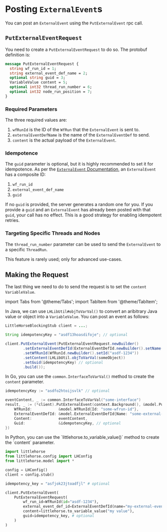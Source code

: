 # Posting `ExternalEvent`s

You can post an `ExternalEvent` using the `PutExternalEvent` rpc call.

## `PutExternalEventRequest`

You need to create a `PutExternalEventRequest` to do so. The protobuf definition is:

```protobuf
message PutExternalEventRequest {
  string wf_run_id = 1;
  string external_event_def_name = 2;
  optional string guid = 3;
  VariableValue content = 5;
  optional int32 thread_run_number = 6;
  optional int32 node_run_position = 7;
}
```

### Required Parameters

The three required values are:

1. `wfRunId` is the ID of the `WfRun` that the `ExternalEvent` is sent to.
2. `externalEventDefName` is the name of the `ExternalEventDef` to send.
3. `content` is the actual payload of the `ExternalEvent`.

### Idempotence

The `guid` parameter is optional, but it is highly recommended to set it for idempotence. As per the [`ExternalEvent` Documentation](/docs/concepts/external-events), an `ExternalEvent` has a composite ID:

1. `wf_run_id`
2. `external_event_def_name`
3. `guid`

If no `guid` is provided, the server generates a random one for you. If you provide a `guid` and an `ExternalEvent` has already been posted with that `guid`, your call has no effect. This is a good strategy for enabling idempotent retries.

### Targeting Specific Threads and Nodes

The `thread_run_number` parameter can be used to send the `ExternalEvent` to a specific `ThreadRun`.

This feature is rarely used; only for advanced use-cases.

## Making the Request

The last thing we need to do to send the request is to set the `content` `VariableValue`.

import Tabs from '@theme/Tabs';
import TabItem from '@theme/TabItem';

<Tabs>
  <TabItem value="java" label="Java" default>

In Java, we can use `LHLibUtil#objToVarVal()` to convert an aribitrary Java value or object into a `VariableValue`. You can post an event as follows:

```java
LittleHorseBlockingStub client = ...;

String idempotencyKey = "asdf13hoasdifoje"; // optional

client.PutExternalEvent(PutExternalEventRequest.newBuilder()
        .setExternalEventDefId(ExternalEventDefId.newBuilder().setName("my-external-event-def"))
        .setWfRunId(WfRunId.newBuilder().setId("asdf-1234"))
        .setContent(LHLibUtil.objToVarVal(someObject))
        .setGuid(idempotencyKey) // optional
        .build());
```

  </TabItem>
  <TabItem value="go" label="Go">

In Go, you can use the `common.InterfaceToVarVal()` method to create the `content` parameter.

```go
idempotencyKey := "asdfo2htoijsvlk" // optional

eventContent, _ := common.InterfaceToVarVal("some-interface")
result, _ := (*client).PutExternalEvent(context.Background(), &model.PutExternalEventRequest{
	WfRunId:            &model.WfRunId{Id: "some-wfrun-id"},
	ExternalEventDefId: &model.ExternalEventDefId{Name: "some-external-event-def"},
	Content:            eventContent,
	Guid:               &idempotencyKey, // optional
})
```

  </TabItem>
  <TabItem value="python" label="Python">
In Python, you can use the `littlehorse.to_variable_value()` method to create the `content` parameter.

```python
import littlehorse
from littlehorse.config import LHConfig
from littlehorse.model import *

config = LHConfig()
client = config.stub()

idempotency_key = "asfjok23jtoadfjl" # optional

client.PutExternalEvent(
    PutExternalEventRequest(
        wf_run_id=WfRunId(id="asdf-1234"),
        external_event_def_id=ExternalEventDefId(name="my-external-event-def"),
        content=littlehorse.to_variable_value("my value"),
        guid=idempotency_key, # optional
    )
)
```

  </TabItem>
</Tabs>
